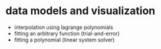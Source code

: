 # data models and visualization
- interpolation using lagrange polynomials
- fitting an arbitrary function (trial-and-error)
- fitting a polynomial (linear system solver)



```python

```
